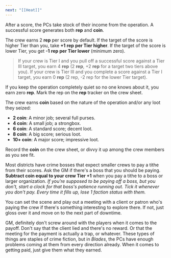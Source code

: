 ```yaml
---
next: "[[Heat]]"
---
```



After a score, the PCs take stock of their income from the operation. A successful score generates both **rep** and **coin**.

The crew earns 2 **rep** per score by default. If the target of the score is higher Tier than you, take **+1** **rep** **per Tier higher**. If the target of the score is lower Tier, you get **-1** **rep** **per Tier lower** (minimum zero).

> If your crew is Tier I and you pull off a successful score against a Tier III target, you earn 4 **rep** (2 **rep**, +2 **rep** for a target two tiers above you). If your crew is Tier III and you complete a score against a Tier I target, you earn 0 **rep** (2 rep, -2 rep for the lower Tier target).

If you keep the operation completely quiet so no one knows about it, you earn zero **rep**. Mark the rep on the **rep** tracker on the crew sheet.

The crew earns **coin** based on the nature of the operation and/or any loot they seized:

* **2 coin**: A minor job; several full purses.
* **4 coin**: A small job; a strongbox.
* **6 coin**: A standard score; decent loot.
* **8 coin**: A big score; serious loot.
* **10+ coin**: A major score; impressive loot.


Record the **coin** on the crew sheet, or divvy it up among the crew members as you see fit.

Most districts have crime bosses that expect smaller crews to pay a tithe from their scores. Ask the GM if there's a boss that you should be paying. **Subtract **coin** equal to your crew Tier +1** when you pay a tithe to a boss or larger organization. *If you're supposed to be paying off a boss, but you don't, start a clock for that boss's patience running out. Tick it whenever you don't pay. Every time it fills up, lose 1 faction status with them.*

You can set the scene and play out a meeting with a client or patron who's paying the crew if there's something interesting to explore there. If not, just gloss over it and move on to the next part of downtime.

GM, definitely don't screw around with the players when it comes to the payoff. Don't say that the client lied and there's no reward. Or that the meeting for the payment is actually a trap, or whatever. These types of things are staples of crime fiction, but in *Blades*, the PCs have enough problems coming at them from every direction already. When it comes to getting paid, just give them what they earned.